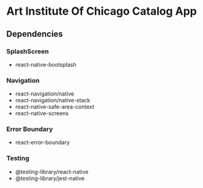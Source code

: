 # Art Institute Of Chicago Catalog App


## Dependencies

### SplashScreen
- react-native-bootsplash

### Navigation
- react-navigation/native
- react-navigation/native-stack
- react-native-safe-area-context
- react-native-screens

### Error Boundary
- react-error-boundary

### Testing
- @testing-library/react-native
- @testing-library/jest-native